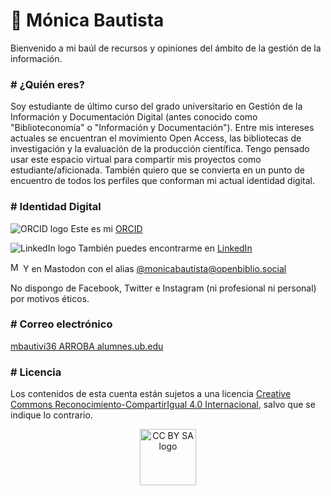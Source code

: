 # 🦉 Mónica Bautista 

Bienvenido a mi baúl de recursos y opiniones del ámbito de la gestión de la información.

<h3># ¿Quién eres?</h3>
 
Soy estudiante de último curso del grado universitario en Gestión de la Información y Documentación Digital (antes conocido como "Biblioteconomía" o "Información y Documentación"). Entre mis intereses actuales se encuentran el movimiento Open Access, las bibliotecas de investigación y la evaluación de la producción científica. Tengo pensado usar este espacio virtual para compartir mis proyectos como estudiante/aficionada. También quiero que se convierta en un punto de encuentro de todos los perfiles que conforman mi actual identidad digital.

<h3># Identidad Digital</h3>

<p><img alt="ORCID logo" src="https://i0.wp.com/info.orcid.org/wp-content/uploads/2020/12/orcid_16x16.gif"/> Este es mi <a href="https://orcid.org/0000-0002-3024-5549">ORCID</a></p>
<p><img alt="LinkedIn logo" src="https://icons.iconarchive.com/icons/designbolts/cute-social-media/16/Linkedin-icon.png"/> También puedes encontrarme en <a href="https://www.linkedin.com/in/monicabautistavillaescusa">LinkedIn</a></p>
<p><img alt="Mastodon logo" src="https://uploads-ssl.webflow.com/60ba014f7e8d7b1e8e1e0b1c/636e6d0c9b355b482353507a_Mastodon_logotype_(simple)_new_hue.svg-p-500.png" width="16"/> Y en Mastodon con el alias <a href="https://openbiblio.social/web/@monicabautista">@monicabautista@openbiblio.social</a></p>

No dispongo de Facebook, Twitter e Instagram (ni profesional ni personal) por motivos éticos. 

<h3># Correo electrónico</h3>

<p><a href="mailto:mbautivi36@alumnes.ub.edu">mbautivi36 ARROBA alumnes.ub.edu</a></p>

<h3># Licencia</h3>

Los contenidos de esta cuenta están sujetos a una licencia <a href="https://creativecommons.org/licenses/by-sa/4.0/deed.es_ES">Creative Commons Reconocimiento-CompartirIgual 4.0 Internacional</a>, salvo que se indique lo contrario.

<div><center><img alt="CC BY SA logo" src="https://mirrors.creativecommons.org/presskit/buttons/88x31/svg/by-sa.svg" width="90"/></center></div>
